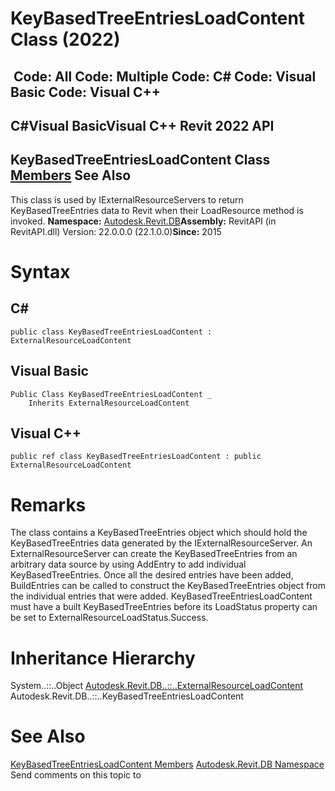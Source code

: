 # KeyBasedTreeEntriesLoadContent Class (2022)

﻿
 Code: All Code: Multiple Code: C# Code: Visual Basic Code: Visual C++   
---  
C#Visual BasicVisual C++
Revit 2022 API  
---  
KeyBasedTreeEntriesLoadContent Class  
[Members](44fd9a1b-55a9-999a-a8bb-02f347e86d2e.md "KeyBasedTreeEntriesLoadContent Members") See Also  
---  
This class is used by IExternalResourceServers to return KeyBasedTreeEntries data to Revit when their LoadResource method is invoked. 
**Namespace:** [Autodesk.Revit.DB](87546ba7-461b-c646-cbb1-2cb8f5bff8b2.md "Autodesk.Revit.DB Namespace")**Assembly:** RevitAPI (in RevitAPI.dll) Version: 22.0.0.0 (22.1.0.0)**Since:** 2015 
# Syntax
C#  
---  
```text
public class KeyBasedTreeEntriesLoadContent : ExternalResourceLoadContent
```
  
Visual Basic  
---  
```text
Public Class KeyBasedTreeEntriesLoadContent _
	Inherits ExternalResourceLoadContent
```
  
Visual C++  
---  
```text
public ref class KeyBasedTreeEntriesLoadContent : public ExternalResourceLoadContent
```
  
# Remarks
The class contains a KeyBasedTreeEntries object which should hold the KeyBasedTreeEntries data generated by the IExternalResourceServer.
An ExternalResourceServer can create the KeyBasedTreeEntries from an arbitrary data source by using AddEntry to add individual KeyBasedTreeEntries. Once all the desired entries have been added, BuildEntries can be called to construct the KeyBasedTreeEntries object from the individual entries that were added. 
KeyBasedTreeEntriesLoadContent must have a built KeyBasedTreeEntries before its LoadStatus property can be set to ExternalResourceLoadStatus.Success.
# Inheritance Hierarchy
System..::..Object [Autodesk.Revit.DB..::..ExternalResourceLoadContent](1747ac99-aaa5-70b9-5d1f-89e72539f497.md "ExternalResourceLoadContent Class") Autodesk.Revit.DB..::..KeyBasedTreeEntriesLoadContent
# See Also
[KeyBasedTreeEntriesLoadContent Members](44fd9a1b-55a9-999a-a8bb-02f347e86d2e.md "KeyBasedTreeEntriesLoadContent Members")
[Autodesk.Revit.DB Namespace](87546ba7-461b-c646-cbb1-2cb8f5bff8b2.md "Autodesk.Revit.DB Namespace")
Send comments on this topic to 